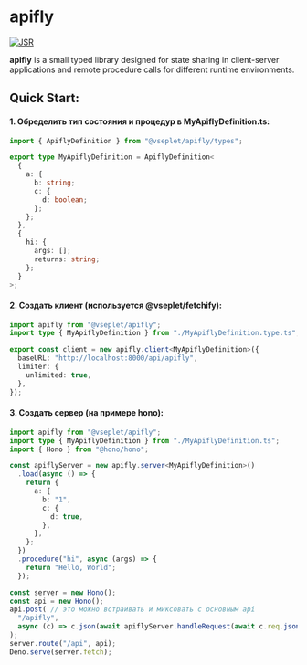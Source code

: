 # apifly

[![JSR](https://jsr.io/badges/@vseplet/apifly)](https://jsr.io/@vseplet/apifly)

**apifly** is a small typed library designed for state sharing in client-server
applications and remote procedure calls for different runtime environments.

## Quick Start:

#### 1. Обределить тип состояния и процедур в **MyApiflyDefinition.ts**:

```ts
import { ApiflyDefinition } from "@vseplet/apifly/types";

export type MyApiflyDefinition = ApiflyDefinition<
  {
    a: {
      b: string;
      c: {
        d: boolean;
      };
    };
  },
  {
    hi: {
      args: [];
      returns: string;
    };
  }
>;
```

#### 2. Создать клиент (используется @vseplet/fetchify):

```ts
import apifly from "@vseplet/apifly";
import type { MyApiflyDefinition } from "./MyApiflyDefinition.type.ts";

export const client = new apifly.client<MyApiflyDefinition>({
  baseURL: "http://localhost:8000/api/apifly",
  limiter: {
    unlimited: true,
  },
});
```

#### 3. Создать сервер (на примере hono):

```ts
import apifly from "@vseplet/apifly";
import type { MyApiflyDefinition } from "./MyApiflyDefinition.ts";
import { Hono } from "@hono/hono";

const apiflyServer = new apifly.server<MyApiflyDefinition>()
  .load(async () => {
    return {
      a: {
        b: "1",
        c: {
          d: true,
        },
      },
    };
  })
  .procedure("hi", async (args) => {
    return "Hello, World";
  });

const server = new Hono();
const api = new Hono();
api.post( // это можно встраивать и миксовать с основным api
  "/apifly",
  async (c) => c.json(await apiflyServer.handleRequest(await c.req.json())),
);
server.route("/api", api);
Deno.serve(server.fetch);
```

